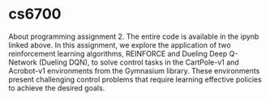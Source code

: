# cs6700
About programming assignment 2. 
The entire code is available in the ipynb linked above.
In this assignment, we explore the application of two reinforcement learning algorithms, REINFORCE and Dueling Deep Q-Network (Dueling DQN), to solve control tasks in the CartPole-v1 and Acrobot-v1 environments from the Gymnasium library. These environments present challenging control problems that require learning effective policies to achieve the desired goals.
